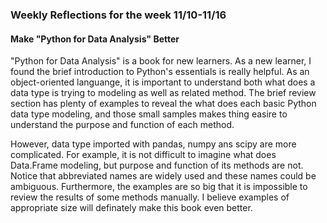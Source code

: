 <h3>Weekly Reflections for the week 11/10-11/16</h3>

<h4>Make "Python for Data Analysis" Better</h4>

"Python for Data Analysis" is a book for new learners. As a new learner, I found the brief introduction to Python's essentials is really helpful. As an object-oriented languange, it is important to understand both what does a data type is trying to modeling as well as related method. The brief review section has plenty of examples to reveal the what does each basic Python data type modeling, and those small samples makes thing easire to understand the purpose and function of each method.

However, data type imported with pandas, numpy ans scipy are more complicated. For example, it is not difficult to imagine what does Data.Frame modeling, but purpose and function of its methods are not. Notice that abbreviated names are widely used and these names could be ambiguous. Furthermore, the examples are so big that it is impossible to review the results of some methods manually. I believe examples of appropriate size will definately make this book even better.

